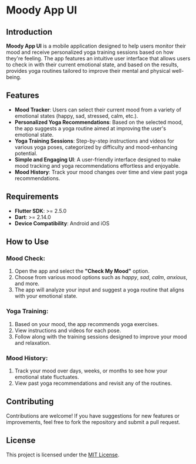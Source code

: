 # Moody App UI

## Introduction
**Moody App UI** is a mobile application designed to help users monitor their mood and receive personalized yoga training sessions based on how they're feeling. The app features an intuitive user interface that allows users to check in with their current emotional state, and based on the results, provides yoga routines tailored to improve their mental and physical well-being.

## Features
- **Mood Tracker**: Users can select their current mood from a variety of emotional states (happy, sad, stressed, calm, etc.).
- **Personalized Yoga Recommendations**: Based on the selected mood, the app suggests a yoga routine aimed at improving the user's emotional state.
- **Yoga Training Sessions**: Step-by-step instructions and videos for various yoga poses, categorized by difficulty and mood-enhancing potential.
- **Simple and Engaging UI**: A user-friendly interface designed to make mood tracking and yoga recommendations effortless and enjoyable.
- **Mood History**: Track your mood changes over time and view past yoga recommendations.

## Requirements
- **Flutter SDK**: >= 2.5.0  
- **Dart**: >= 2.14.0  
- **Device Compatibility**: Android and iOS

## How to Use

### Mood Check:
1. Open the app and select the **"Check My Mood"** option.
2. Choose from various mood options such as *happy*, *sad*, *calm*, *anxious*, and more.
3. The app will analyze your input and suggest a yoga routine that aligns with your emotional state.

### Yoga Training:
1. Based on your mood, the app recommends yoga exercises.
2. View instructions and videos for each pose.
3. Follow along with the training sessions designed to improve your mood and relaxation.

### Mood History:
1. Track your mood over days, weeks, or months to see how your emotional state fluctuates.
2. View past yoga recommendations and revisit any of the routines.

## Contributing
Contributions are welcome! If you have suggestions for new features or improvements, feel free to fork the repository and submit a pull request.

## License
This project is licensed under the [MIT License](https://opensource.org/licenses/MIT).
